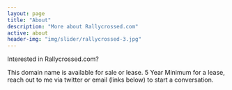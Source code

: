 ```yaml
---
layout: page
title: "About"
description: "More about Rallycrossed.com"
active: about
header-img: "img/slider/rallycrossed-3.jpg"
---
```

Interested in Rallycrossed.com?

This domain name is available for sale or lease. 5 Year Minimum for a lease, reach out to me via twitter or email (links below) to start a conversation.



